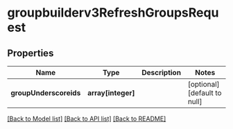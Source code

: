 # groupbuilderv3RefreshGroupsRequest

## Properties
Name | Type | Description | Notes
------------ | ------------- | ------------- | -------------
**groupUnderscoreids** | **array[integer]** |  | [optional] [default to null]

[[Back to Model list]](../README.md#documentation-for-models) [[Back to API list]](../README.md#documentation-for-api-endpoints) [[Back to README]](../README.md)


